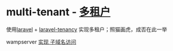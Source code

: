 # multi-tenant - [多租户](https://legacy.gitbook.com/book/xushinongpinseo/multi-tenant/edit)

使用[laravel](https://laravel.com/docs/5.8) + [laravel-tenancy](https://laravel-tenancy.com/docs/hyn/5.4) 实现多租户；照猫画虎，成否在此一举

wampserver [实现 子域名访问](http://www.axertion.com/tutorials/2012/03/how-to-setup-local-subdomains-using-wampserver/)

